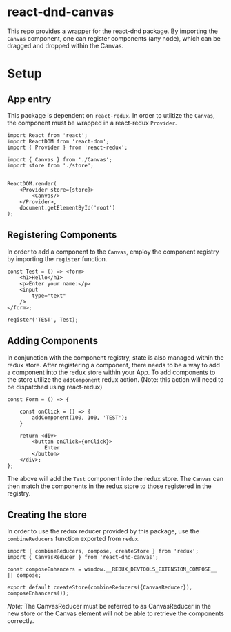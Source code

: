 # react-dnd-canvas #

This repo provides a wrapper for the react-dnd package. By importing the `Canvas` component, one can register components (any node), which can be dragged and dropped within the Canvas.

# Setup #

## App entry ##

This package is dependent on `react-redux`. In order to utiltize the `Canvas`, the component must be wrapped in a react-redux `Provider`.

```
import React from 'react';
import ReactDOM from 'react-dom';
import { Provider } from 'react-redux';

import { Canvas } from './Canvas';
import store from './store';


ReactDOM.render(
    <Provider store={store}>
        <Canvas/>
    </Provider>,
    document.getElementById('root')
);
```

## Registering Components ##

In order to add a component to the `Canvas`, employ the component registry by importing the `register` function.

```
const Test = () => <form>
    <h1>Hello</h1>
    <p>Enter your name:</p>
    <input
        type="text"
    />
</form>;

register('TEST', Test);
```

## Adding Components ##

In conjunction with the component registry, state is also managed within the redux store. After registering a component, there needs to be a way to add a component into the redux store within your App. To add components to the store utilize the `addComponent` redux action. (Note: this action will need to be dispatched using react-redux)

```
const Form = () => {

    const onClick = () => {
        addComponent(100, 100, 'TEST');
    }
    
    return <div>
        <button onClick={onClick}>
            Enter
        </button>
    </div>;
};
```

The above will add the `Test` component into the redux store. The `Canvas` can then match the components in the redux store to those registered in the registry.


## Creating the store ##

In order to use the redux reducer provided by this package, use the `combineReducers` function exported from `redux`.

```
import { combineReducers, compose, createStore } from 'redux';
import { CanvasReducer } from 'react-dnd-canvas';

const composeEnhancers = window.__REDUX_DEVTOOLS_EXTENSION_COMPOSE__ || compose;

export default createStore(combineReducers({CanvasReducer}), composeEnhancers());
```

*Note:* The CanvasReducer must be referred to as CanvasReducer in the new store or the Canvas element will not be able to retrieve the components correctly.

